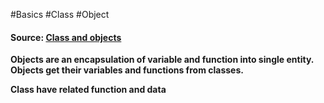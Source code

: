 #Basics #Class #Object

#### Source: [Class and objects](https://www.learnpython.org/en/Classes_and_Objects)

**Objects are an encapsulation of variable and function into single entity. Objects get their variables and functions from classes.**

**Class have related function and data**

